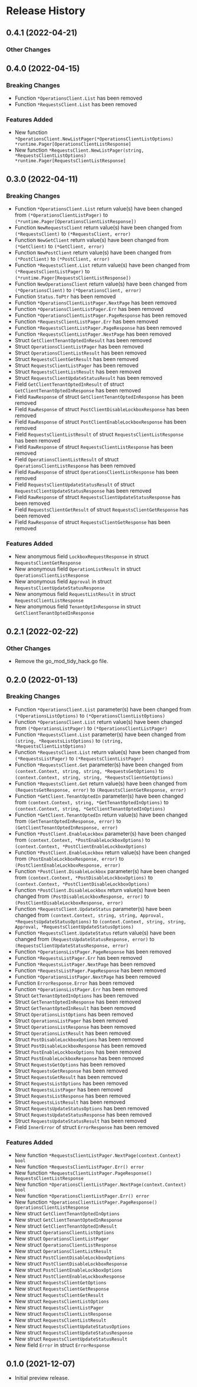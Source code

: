 # Release History

## 0.4.1 (2022-04-21)
### Other Changes


## 0.4.0 (2022-04-15)
### Breaking Changes

- Function `*OperationsClient.List` has been removed
- Function `*RequestsClient.List` has been removed

### Features Added

- New function `*OperationsClient.NewListPager(*OperationsClientListOptions) *runtime.Pager[OperationsClientListResponse]`
- New function `*RequestsClient.NewListPager(string, *RequestsClientListOptions) *runtime.Pager[RequestsClientListResponse]`


## 0.3.0 (2022-04-11)
### Breaking Changes

- Function `*OperationsClient.List` return value(s) have been changed from `(*OperationsClientListPager)` to `(*runtime.Pager[OperationsClientListResponse])`
- Function `NewRequestsClient` return value(s) have been changed from `(*RequestsClient)` to `(*RequestsClient, error)`
- Function `NewGetClient` return value(s) have been changed from `(*GetClient)` to `(*GetClient, error)`
- Function `NewPostClient` return value(s) have been changed from `(*PostClient)` to `(*PostClient, error)`
- Function `*RequestsClient.List` return value(s) have been changed from `(*RequestsClientListPager)` to `(*runtime.Pager[RequestsClientListResponse])`
- Function `NewOperationsClient` return value(s) have been changed from `(*OperationsClient)` to `(*OperationsClient, error)`
- Function `Status.ToPtr` has been removed
- Function `*OperationsClientListPager.NextPage` has been removed
- Function `*OperationsClientListPager.Err` has been removed
- Function `*OperationsClientListPager.PageResponse` has been removed
- Function `*RequestsClientListPager.Err` has been removed
- Function `*RequestsClientListPager.PageResponse` has been removed
- Function `*RequestsClientListPager.NextPage` has been removed
- Struct `GetClientTenantOptedInResult` has been removed
- Struct `OperationsClientListPager` has been removed
- Struct `OperationsClientListResult` has been removed
- Struct `RequestsClientGetResult` has been removed
- Struct `RequestsClientListPager` has been removed
- Struct `RequestsClientListResult` has been removed
- Struct `RequestsClientUpdateStatusResult` has been removed
- Field `GetClientTenantOptedInResult` of struct `GetClientTenantOptedInResponse` has been removed
- Field `RawResponse` of struct `GetClientTenantOptedInResponse` has been removed
- Field `RawResponse` of struct `PostClientDisableLockboxResponse` has been removed
- Field `RawResponse` of struct `PostClientEnableLockboxResponse` has been removed
- Field `RequestsClientListResult` of struct `RequestsClientListResponse` has been removed
- Field `RawResponse` of struct `RequestsClientListResponse` has been removed
- Field `OperationsClientListResult` of struct `OperationsClientListResponse` has been removed
- Field `RawResponse` of struct `OperationsClientListResponse` has been removed
- Field `RequestsClientUpdateStatusResult` of struct `RequestsClientUpdateStatusResponse` has been removed
- Field `RawResponse` of struct `RequestsClientUpdateStatusResponse` has been removed
- Field `RequestsClientGetResult` of struct `RequestsClientGetResponse` has been removed
- Field `RawResponse` of struct `RequestsClientGetResponse` has been removed

### Features Added

- New anonymous field `LockboxRequestResponse` in struct `RequestsClientGetResponse`
- New anonymous field `OperationListResult` in struct `OperationsClientListResponse`
- New anonymous field `Approval` in struct `RequestsClientUpdateStatusResponse`
- New anonymous field `RequestListResult` in struct `RequestsClientListResponse`
- New anonymous field `TenantOptInResponse` in struct `GetClientTenantOptedInResponse`


## 0.2.1 (2022-02-22)

### Other Changes

- Remove the go_mod_tidy_hack.go file.

## 0.2.0 (2022-01-13)
### Breaking Changes

- Function `*OperationsClient.List` parameter(s) have been changed from `(*OperationsListOptions)` to `(*OperationsClientListOptions)`
- Function `*OperationsClient.List` return value(s) have been changed from `(*OperationsListPager)` to `(*OperationsClientListPager)`
- Function `*RequestsClient.List` parameter(s) have been changed from `(string, *RequestsListOptions)` to `(string, *RequestsClientListOptions)`
- Function `*RequestsClient.List` return value(s) have been changed from `(*RequestsListPager)` to `(*RequestsClientListPager)`
- Function `*RequestsClient.Get` parameter(s) have been changed from `(context.Context, string, string, *RequestsGetOptions)` to `(context.Context, string, string, *RequestsClientGetOptions)`
- Function `*RequestsClient.Get` return value(s) have been changed from `(RequestsGetResponse, error)` to `(RequestsClientGetResponse, error)`
- Function `*GetClient.TenantOptedIn` parameter(s) have been changed from `(context.Context, string, *GetTenantOptedInOptions)` to `(context.Context, string, *GetClientTenantOptedInOptions)`
- Function `*GetClient.TenantOptedIn` return value(s) have been changed from `(GetTenantOptedInResponse, error)` to `(GetClientTenantOptedInResponse, error)`
- Function `*PostClient.EnableLockbox` parameter(s) have been changed from `(context.Context, *PostEnableLockboxOptions)` to `(context.Context, *PostClientEnableLockboxOptions)`
- Function `*PostClient.EnableLockbox` return value(s) have been changed from `(PostEnableLockboxResponse, error)` to `(PostClientEnableLockboxResponse, error)`
- Function `*PostClient.DisableLockbox` parameter(s) have been changed from `(context.Context, *PostDisableLockboxOptions)` to `(context.Context, *PostClientDisableLockboxOptions)`
- Function `*PostClient.DisableLockbox` return value(s) have been changed from `(PostDisableLockboxResponse, error)` to `(PostClientDisableLockboxResponse, error)`
- Function `*RequestsClient.UpdateStatus` parameter(s) have been changed from `(context.Context, string, string, Approval, *RequestsUpdateStatusOptions)` to `(context.Context, string, string, Approval, *RequestsClientUpdateStatusOptions)`
- Function `*RequestsClient.UpdateStatus` return value(s) have been changed from `(RequestsUpdateStatusResponse, error)` to `(RequestsClientUpdateStatusResponse, error)`
- Function `*OperationsListPager.PageResponse` has been removed
- Function `*RequestsListPager.Err` has been removed
- Function `*RequestsListPager.NextPage` has been removed
- Function `*RequestsListPager.PageResponse` has been removed
- Function `*OperationsListPager.NextPage` has been removed
- Function `ErrorResponse.Error` has been removed
- Function `*OperationsListPager.Err` has been removed
- Struct `GetTenantOptedInOptions` has been removed
- Struct `GetTenantOptedInResponse` has been removed
- Struct `GetTenantOptedInResult` has been removed
- Struct `OperationsListOptions` has been removed
- Struct `OperationsListPager` has been removed
- Struct `OperationsListResponse` has been removed
- Struct `OperationsListResult` has been removed
- Struct `PostDisableLockboxOptions` has been removed
- Struct `PostDisableLockboxResponse` has been removed
- Struct `PostEnableLockboxOptions` has been removed
- Struct `PostEnableLockboxResponse` has been removed
- Struct `RequestsGetOptions` has been removed
- Struct `RequestsGetResponse` has been removed
- Struct `RequestsGetResult` has been removed
- Struct `RequestsListOptions` has been removed
- Struct `RequestsListPager` has been removed
- Struct `RequestsListResponse` has been removed
- Struct `RequestsListResult` has been removed
- Struct `RequestsUpdateStatusOptions` has been removed
- Struct `RequestsUpdateStatusResponse` has been removed
- Struct `RequestsUpdateStatusResult` has been removed
- Field `InnerError` of struct `ErrorResponse` has been removed

### Features Added

- New function `*RequestsClientListPager.NextPage(context.Context) bool`
- New function `*RequestsClientListPager.Err() error`
- New function `*RequestsClientListPager.PageResponse() RequestsClientListResponse`
- New function `*OperationsClientListPager.NextPage(context.Context) bool`
- New function `*OperationsClientListPager.Err() error`
- New function `*OperationsClientListPager.PageResponse() OperationsClientListResponse`
- New struct `GetClientTenantOptedInOptions`
- New struct `GetClientTenantOptedInResponse`
- New struct `GetClientTenantOptedInResult`
- New struct `OperationsClientListOptions`
- New struct `OperationsClientListPager`
- New struct `OperationsClientListResponse`
- New struct `OperationsClientListResult`
- New struct `PostClientDisableLockboxOptions`
- New struct `PostClientDisableLockboxResponse`
- New struct `PostClientEnableLockboxOptions`
- New struct `PostClientEnableLockboxResponse`
- New struct `RequestsClientGetOptions`
- New struct `RequestsClientGetResponse`
- New struct `RequestsClientGetResult`
- New struct `RequestsClientListOptions`
- New struct `RequestsClientListPager`
- New struct `RequestsClientListResponse`
- New struct `RequestsClientListResult`
- New struct `RequestsClientUpdateStatusOptions`
- New struct `RequestsClientUpdateStatusResponse`
- New struct `RequestsClientUpdateStatusResult`
- New field `Error` in struct `ErrorResponse`


## 0.1.0 (2021-12-07)

- Initial preview release.
